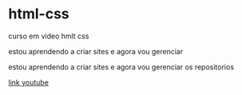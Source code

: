 # html-css

curso em video hmlt css

estou aprendendo a criar sites e agora vou gerenciar

estou aprendendo a criar sites e agora vou gerenciar os repositorios

<a href="https://www.youtube.com"> link youtube</a>